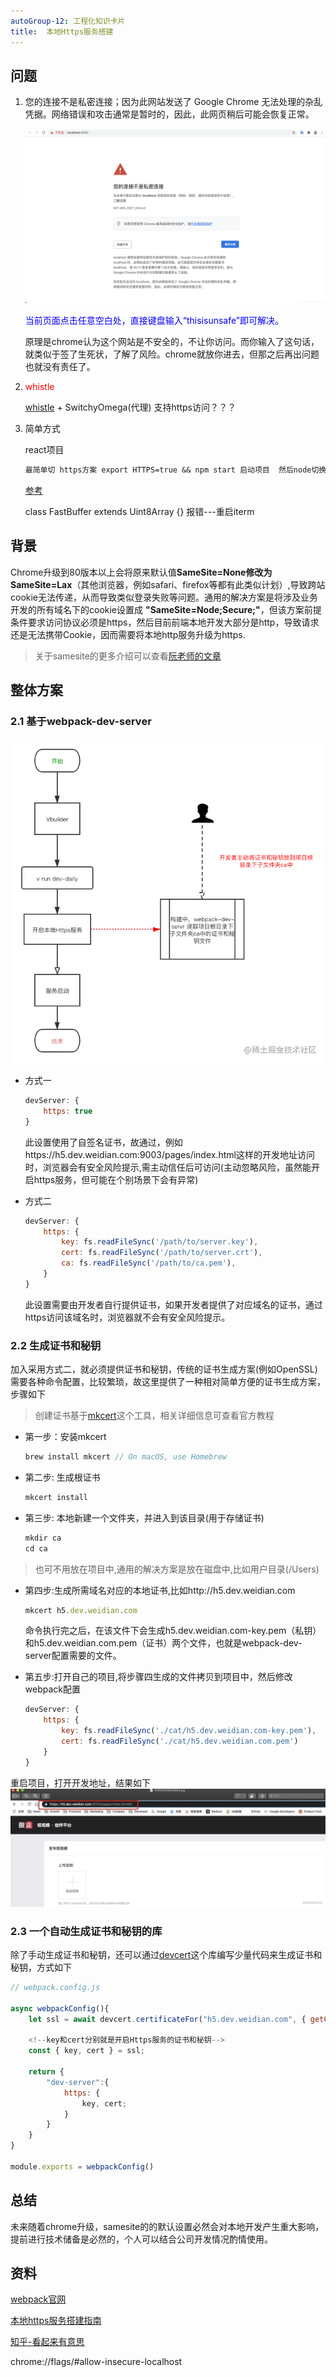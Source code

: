 ```yaml
---
autoGroup-12: 工程化知识卡片
title:  本地Https服务搭建
---
```

## 问题
1. 您的连接不是私密连接；因为此网站发送了 Google Chrome 无法处理的杂乱凭据。网络错误和攻击通常是暂时的，因此，此网页稍后可能会恢复正常。

    ![HTTP访问不了](./images/20210816091759425.png)

    <span style="color: blue">当前页面点击任意空白处，直接键盘输入“thisisunsafe”即可解决。</span>

    原理是chrome认为这个网站是不安全的，不让你访问。而你输入了这句话，就类似于签了生死状，了解了风险。chrome就放你进去，但那之后再出问题也就没有责任了。

2. <span style="color: red">whistle</span>

    [whistle](/tools/Other/whistle.html) + SwitchyOmega(代理)  支持https访问？？？

3. 简单方式

    react项目
    ```md
    最简单切 https方案 export HTTPS=true && npm start 启动项目  然后node切换成10.6.0 https就可以正常访问了,直接键盘输入“thisisunsafe”即可解决。。
    ```
    [参考](https://github.com/nodejs/node/issues/24097)

    class FastBuffer extends Uint8Array {} 报错---重启iterm

## 背景
Chrome升级到80版本以上会将原来默认值**SameSite=None修改为SameSite=Lax**（其他浏览器，例如safari、firefox等都有此类似计划）,导致跨站cookie无法传递，从而导致类似登录失败等问题。通用的解决方案是将涉及业务开发的所有域名下的cookie设置成 **"SameSite=Node;Secure;"**，但该方案前提条件要求访问协议必须是https，然后目前前端本地开发大部分是http，导致请求还是无法携带Cookie，因而需要将本地http服务升级为https.

> 关于samesite的更多介绍可以查看[阮老师的文章](http://www.ruanyifeng.com/blog/2019/09/cookie-samesite.html?utm_content=buffer67e06&utm_medium=social&utm_source=twitter.com&utm_campaign=buffer)

## 整体方案
### 2.1 基于webpack-dev-server
![基于webpack-dev-server](./images/1714fac5a07f1c09_tplv-t2oaga2asx-zoom-in-crop-mark_3024_0_0_0.png)

- 方式一

    ```js
    devServer: {
        https: true
    }
    ```
    此设置使用了自签名证书，故通过，例如https://h5.dev.weidian.com:9003/pages/index.html这样的开发地址访问时，浏览器会有安全风险提示,需主动信任后可访问(主动忽略风险，虽然能开启https服务，但可能在个别场景下会有异常)

- 方式二

    ```js
    devServer: {
        https: {
            key: fs.readFileSync('/path/to/server.key'),
            cert: fs.readFileSync('/path/to/server.crt'),
            ca: fs.readFileSync('/path/to/ca.pem'),
        }
    }
    ```
    此设置需要由开发者自行提供证书，如果开发者提供了对应域名的证书，通过https访问该域名时，浏览器就不会有安全风险提示。

### 2.2 生成证书和秘钥
加入采用方式二，就必须提供证书和秘钥，传统的证书生成方案(例如OpenSSL)需要各种命令配置，比较繁琐，故这里提供了一种相对简单方便的证书生成方案，步骤如下

> 创建证书基于[mkcert](https://github.com/FiloSottile/mkcert)这个工具，相关详细信息可查看官方教程

- 第一步：安装mkcert

    ```js
    brew install mkcert // On macOS, use Homebrew
    ```
- 第二步: 生成根证书

    ```js
    mkcert install
    ```
- 第三步: 本地新建一个文件夹，并进入到该目录(用于存储证书)

    ```js
    mkdir ca
    cd ca
    ```

> 也可不用放在项目中,通用的解决方案是放在磁盘中,比如用户目录(/Users)

- 第四步:生成所需域名对应的本地证书,比如http://h5.dev.weidian.com

    ```js
    mkcert h5.dev.weidian.com
    ```
    命令执行完之后，在该文件下会生成h5.dev.weidian.com-key.pem（私钥）和h5.dev.weidian.com.pem（证书）两个文件，也就是webpack-dev-server配置需要的文件。

- 第五步:打开自己的项目,将步骤四生成的文件拷贝到项目中，然后修改webpack配置

    ```js
    devServer: {
        https: {
            key: fs.readFileSync('./cat/h5.dev.weidian.com-key.pem'),
            cert: fs.readFileSync('./cat/h5.dev.weidian.com.pem')
        }
    }
    ```
重启项目，打开开发地址，结果如下
![https打开](./images/1714fac5a1368d3e_tplv-t2oaga2asx-zoom-in-crop-mark_3024_0_0_0.png)

### 2.3 一个自动生成证书和秘钥的库
除了手动生成证书和秘钥，还可以通过[devcert](https://github.com/davewasmer/devcert)这个库编写少量代码来生成证书和秘钥，方式如下
```js
// webpack.config.js

async webpackConfig(){
    let ssl = await devcert.certificateFor("h5.dev.weidian.com", { getCaPath: true });

    <!--key和cert分别就是开启Https服务的证书和秘钥-->
    const { key, cert } = ssl;
    
    return {
        "dev-server":{
            https: {
                key, cert;
            }
        }
    }
}

module.exports = webpackConfig()
```

## 总结

未来随着chrome升级，samesite的的默认设置必然会对本地开发产生重大影响，提前进行技术储备是必然的，个人可以结合公司开发情况酌情使用。

## 资料
[webpack官网](https://webpack.docschina.org/configuration/dev-server/#devserverhttps)

[本地https服务搭建指南](https://juejin.cn/post/6844904116481687565#heading-9)

[知乎-看起来有意思](https://zhuanlan.zhihu.com/p/142850469)

chrome://flags/#allow-insecure-localhost